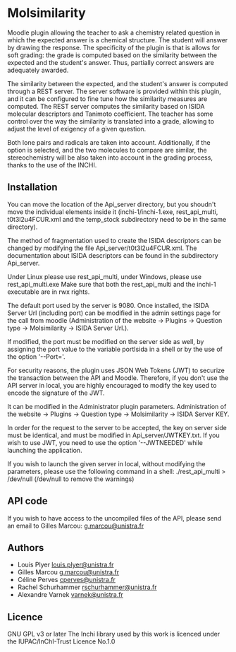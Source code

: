 # Molsimilarity
Moodle plugin allowing the teacher to ask a chemistry related question in which the expected answer is a chemical structure. The student will answer by drawing the response. The specificity of the plugin is that is allows for soft grading: the grade is computed based on the similarity between the expected and the student's answer. Thus, partially correct answers are adequately awarded.

The similarity between the expected, and the student's answer is computed through a REST server. The server software is provided within this plugin, and it can be configured to fine tune how the similarity measures are computed. The REST server computes the similarity based on ISIDA molecular descriptors and Tanimoto coefficient. The teacher has some control over the way the similarity is translated into a grade, allowing to adjust the level of exigency of a given question.

Both lone pairs and radicals are taken into account. Additionally, if the option is selected, and the two molecules to compare are similar, the stereochemistry will be also taken into account in the grading process, thanks to the use of the INCHI.


## Installation

You can move the location of the Api_server directory, but you shoudn't move the individual elements inside it (inchi-1/inchi-1.exe, rest_api_multi, t0t3l2u4FCUR.xml and the temp_stock subdirectory need to be in the same directory).

The method of fragmentation used to create the ISIDA descriptors can be changed by modifying the file Api_server/t0t3l2u4FCUR.xml. The documentation about ISIDA descriptors can be found in the subdirectory Api_server.


Under Linux please use rest_api_multi, under Windows, please use rest_api_multi.exe
Make sure that both the rest_api_multi and the inchi-1 executable are in rwx rights.

The default port used by the server is 9080. Once installed, the ISIDA Server Url (including port) can be modified in the admin settings page for the call from moodle (Administration of the website -> Plugins -> Question type -> Molsimilarity -> ISIDA Server Url.).

If modified, the port must be modified on the server side as well, by assigning the port value to the variable portIsida in a shell or by the use of the option '--Port='.

For security reasons, the plugin uses JSON Web Tokens (JWT) to securize the transaction between the API and Moodle. Therefore, if you don't use the API server in local, you are highly encouraged to modify the key used to encode the signature of the JWT. 

It can be modified in the Administrator plugin parameters. Administration of the website -> Plugins -> Question type -> Molsimilarity -> ISIDA Server KEY. 

In order for the request to the server to be accepted, the key on server side must be identical, and must be modified in Api_server/JWTKEY.txt. 
If you wish to use JWT, you need to use the option '--JWTNEEDED' while launching the application.

If you wish to launch the given server in local, without modifying the parameters, please use the following command in a shell: ./rest_api_multi > /dev/null (/dev/null to remove the warnings)


## API code

If you wish to have access to the uncompiled files of the API, please send an email to Gilles Marcou: g.marcou@unistra.fr


## Authors

- Louis Plyer louis.plyer@unistra.fr
- Gilles Marcou g.marcou@unistra.fr
- Céline Perves cperves@unistra.fr
- Rachel Schurhammer rschurhammer@unistra.fr
- Alexandre Varnek varnek@unistra.fr

## Licence

GNU GPL v3 or later
The Inchi library used by this work is licenced under the IUPAC/InChI-Trust Licence No.1.0
